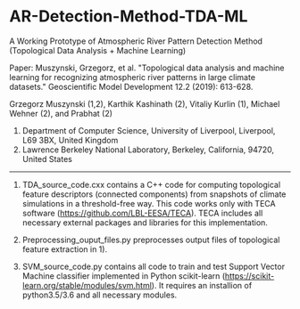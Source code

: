 # AR-Detection-Method-TDA-ML
A Working Prototype of Atmospheric River Pattern Detection Method (Topological Data Analysis + Machine Learning)

Paper: Muszynski, Grzegorz, et al. "Topological data analysis and machine learning for recognizing atmospheric river patterns in large climate datasets." Geoscientific Model Development 12.2 (2019): 613-628.

Grzegorz Muszynski (1,2), Karthik Kashinath (2), Vitaliy Kurlin (1), Michael Wehner (2), and Prabhat (2)

1) Department of Computer Science, University of Liverpool, Liverpool, L69 3BX, United Kingdom
2) Lawrence Berkeley National Laboratory, Berkeley, California, 94720, United States

-------------------------------------------------------------------------------------------------------------------------------

1) TDA_source_code.cxx contains a C++ code for computing topological feature descriptors (connected components) from snapshots of climate simulations in a threshold-free way. This code works only with TECA software (https://github.com/LBL-EESA/TECA). TECA includes all necessary external packages and libraries for this implementation.

2) Preprocessing_ouput_files.py preprocesses output files of topological feature extraction in 1).

2) SVM_source_code.py contains all code to train and test Support Vector Machine classifier implemented in Python scikit-learn  (https://scikit-learn.org/stable/modules/svm.html). It requires an installion of python3.5/3.6 and all necessary modules.


